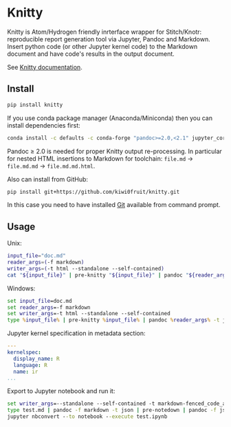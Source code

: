 # Knitty

Knitty is Atom/Hydrogen friendly inrterface wrapper for Stitch/Knotr: reproducible report generation tool via Jupyter, Pandoc and Markdown. Insert python code (or other Jupyter kernel code) to the Markdown document and have code's results in the output document.

See [Knitty documentation](https://github.com/kiwi0fruit/knitty/blob/master/knitty.md).


## Install

```sh
pip install knitty
```

If you use conda package manager (Anaconda/Miniconda) then you can install dependencies first:

```sh
conda install -c defaults -c conda-forge "pandoc>=2.0,<2.1" jupyter_core traitlets ipython jupyter_client nbconvert pandocfilters pypandoc click psutil
```
Pandoc ≥ 2.0 is needed for proper Knitty output re-processing. In particular for nested HTML insertions to Markdown for toolchain: `file.md` → `file.md.md` → `file.md.md.html`.

Also can install from GitHub:

```sh
pip install git+https://github.com/kiwi0fruit/knitty.git
```
In this case you need to have installed [Git](https://git-scm.com/downloads) available from command prompt.


## Usage

Unix:
```sh
input_file="doc.md"
reader_args=(-f markdown)
writer_args=(-t html --standalone --self-contained)
cat "${input_file}" | pre-knitty "${input_file}" | pandoc "${reader_args[@]}" -t json | knitty "${input_file}" "${reader_args[@]}" "${writer_args[@]}" | pandoc -f json "${writer_args[@]}" -o "${input_file}.html"
```

Windows:
```bat
set input_file=doc.md
set reader_args=-f markdown
set writer_args=-t html --standalone --self-contained
type %input_file% | pre-knitty %input_file% | pandoc %reader_args% -t json | knitty %input_file% %reader_args% %writer_args% | pandoc -f json %writer_args% -o %input_file%.html
```

Jupyter kernel specification in metadata section:
```yaml
---
kernelspec:
  display_name: R
  language: R
  name: ir
...
```

Export to Jupyter notebook and run it:
```bat
set writer_args=--standalone --self-contained -t markdown-fenced_code_attributes
type test.md | pandoc -f markdown -t json | pre-notedown | pandoc -f json %writer_args% | knotedown --match=in --nomagic > test.ipynb
jupyter nbconvert --to notebook --execute test.ipynb
```
